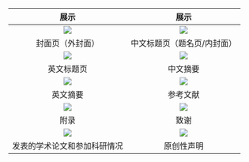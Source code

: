 |                                       展示                                        |                                       展示                                        |
| :-------------------------------------------------------------------------------: | :-------------------------------------------------------------------------------: |
| ![](https://files.mdnice.com/user/20269/0e1cf324-53f0-4344-a4a4-711a750f9866.png) | ![](https://files.mdnice.com/user/20269/0e73b982-7cb3-421e-a79b-aa0b480e1b76.png) |
|                                 封面页（外封面）                                  |                            中文标题页（题名页/内封面）                            |
| ![](https://files.mdnice.com/user/20269/fe994ac0-44ab-42ba-a2a5-2d77c46c0b43.png) | ![](https://files.mdnice.com/user/20269/faba4fcf-bf08-46ff-b48d-da7038385185.png) |
|                                    英文标题页                                     |                                     中文摘要                                      |
| ![](https://files.mdnice.com/user/20269/e6bb3347-47ff-4f17-b7f7-9392344a6fba.png) | ![](https://files.mdnice.com/user/20269/fc49f6e8-1ded-4457-9848-8d290b7bb890.png) |
|                                     英文摘要                                      |                                     参考文献                                      |
| ![](https://files.mdnice.com/user/20269/2d9bb0bf-3b81-4473-bc19-6c5c21573bac.png) | ![](https://files.mdnice.com/user/20269/de3561bc-a7c2-4424-9179-5b1f1ad48f13.png) |
|                                       附录                                        |                                       致谢                                        |
| ![](https://files.mdnice.com/user/20269/2d0b6d34-54df-473b-a421-66e7d1a4b92f.png) | ![](https://files.mdnice.com/user/20269/c2c5f758-6a39-4169-913b-0357b74fd8b9.png) |
|                           发表的学术论文和参加科研情况                            |                                    原创性声明                                     |
